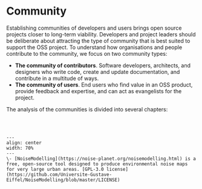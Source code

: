 # Community

Establishing communities of developers and users brings open source projects closer to long-term viability. Developers and project leaders should be deliberate about attracting the type of community that is best suited to support the OSS project. To understand how organisations and people contribute to the community, we focus on two community types:

- **The community of contributors**. Software developers, architects, and designers who write code, create and update documentation, and contribute in a multitude of ways.
- **The community of users**. End users who find value in an OSS product, provide feedback and expertise, and can act as evangelists for the project.

The analysis of the communities is divided into several chapters:
```{tableofcontents}
```

<br />

```{figure} ../images/NoiseMap.png
---
align: center
width: 70%
---
\- [NoiseModelling](https://noise-planet.org/noisemodelling.html) is a free, open-source tool designed to produce environmental noise maps for very large urban areas. [GPL-3.0 license](https://github.com/Universite-Gustave-Eiffel/NoiseModelling/blob/master/LICENSE)
```

